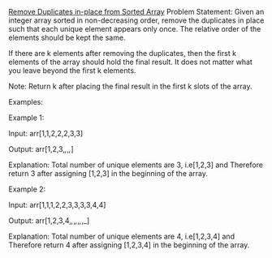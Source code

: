 [Remove Duplicates in-place from Sorted Array](https://takeuforward.org/data-structure/remove-duplicates-in-place-from-sorted-array/)
Problem Statement: Given an integer array sorted in non-decreasing order, remove the duplicates in place such that each unique element appears only once. The relative order of the elements should be kept the same.

If there are k elements after removing the duplicates, then the first k elements of the array should hold the final result. It does not matter what you leave beyond the first k elements.

Note: Return k after placing the final result in the first k slots of the array.

Examples:

Example 1: 

Input: arr[1,1,2,2,2,3,3]

Output: arr[1,2,3,_,_,_,_]

Explanation: Total number of unique elements are 3, i.e[1,2,3] and Therefore return 3 after assigning [1,2,3] in the beginning of the array.

Example 2: 

Input: arr[1,1,1,2,2,3,3,3,3,4,4]

Output: arr[1,2,3,4,_,_,_,_,_,_,_]

Explanation: Total number of unique elements are 4, i.e[1,2,3,4] and Therefore return 4 after assigning [1,2,3,4] in the beginning of the array.